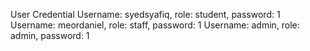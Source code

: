 User Credential 
Username: syedsyafiq, role: student, password: 1
Username: meordaniel, role: staff, password: 1
Username: admin, role: admin, password: 1
